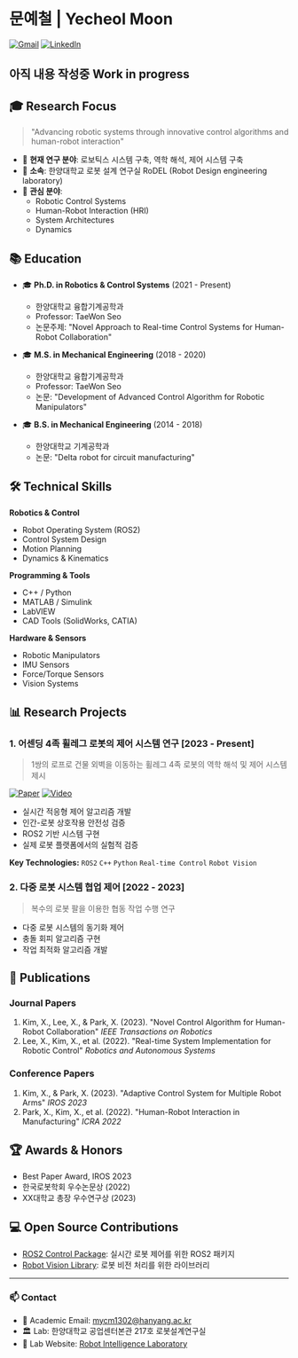 # 문예철 |  Yecheol Moon
[![Gmail](https://img.shields.io/badge/Gmail-D14836?style=flat&logo=gmail&logoColor=white)](mailto:mycm1302@gmail.com)
[![LinkedIn](https://img.shields.io/badge/LinkedIn-0077B5?style=flat&logo=linkedin&logoColor=white)](https://www.linkedin.com/in/ycmoon)

## 아직 내용 작성중 Work in progress

## 🎓 Research Focus
> "Advancing robotic systems through innovative control algorithms and human-robot interaction"

- 🔬 **현재 연구 분야**: 로보틱스 시스템 구축, 역학 해석, 제어 시스템 구축
- 🏫 **소속**: 한양대학교 로봇 설계 연구실 RoDEL (Robot Design engineering laboratory)
- 🌱 **관심 분야**: 
  - Robotic Control Systems
  - Human-Robot Interaction (HRI)
  - System Architectures
  - Dynamics

## 📚 Education

- 🎓 **Ph.D. in Robotics & Control Systems** (2021 - Present)
  - 한양대학교 융합기계공학과
  - Professor: TaeWon Seo
  - 논문주제: "Novel Approach to Real-time Control Systems for Human-Robot Collaboration"

- 🎓 **M.S. in Mechanical Engineering** (2018 - 2020)
  - 한양대학교 융합기계공학과
  - Professor: TaeWon Seo
  - 논문: "Development of Advanced Control Algorithm for Robotic Manipulators"

- 🎓 **B.S. in Mechanical Engineering** (2014 - 2018)
  - 한양대학교 기계공학과
  - 논문: "Delta robot for circuit manufacturing"

## 🛠 Technical Skills

**Robotics & Control**
- Robot Operating System (ROS2)
- Control System Design
- Motion Planning
- Dynamics & Kinematics

**Programming & Tools**
- C++ / Python
- MATLAB / Simulink
- LabVIEW
- CAD Tools (SolidWorks, CATIA)

**Hardware & Sensors**
- Robotic Manipulators
- IMU Sensors
- Force/Torque Sensors
- Vision Systems

## 📊 Research Projects

### 1. 어센딩 4족 휠레그 로봇의 제어 시스템 연구 [2023 - Present]
> 1쌍의 로프로 건물 외벽을 이동하는 휠레그 4족 로봇의 역학 해석 및 제어 시스템 제시

[![Paper](https://img.shields.io/badge/Paper-arXiv-red)](https://arxiv.org/abs/your-paper)
[![Video](https://img.shields.io/badge/Video-Youtube-red)](https://youtube.com/your-video)

- 실시간 적응형 제어 알고리즘 개발
- 인간-로봇 상호작용 안전성 검증
- ROS2 기반 시스템 구현
- 실제 로봇 플랫폼에서의 실험적 검증

**Key Technologies:** `ROS2` `C++` `Python` `Real-time Control` `Robot Vision`

### 2. 다중 로봇 시스템 협업 제어 [2022 - 2023]
> 복수의 로봇 팔을 이용한 협동 작업 수행 연구

- 다중 로봇 시스템의 동기화 제어
- 충돌 회피 알고리즘 구현
- 작업 최적화 알고리즘 개발

## 📝 Publications

### Journal Papers
1. Kim, X., Lee, X., & Park, X. (2023). "Novel Control Algorithm for Human-Robot Collaboration" *IEEE Transactions on Robotics*
2. Lee, X., Kim, X., et al. (2022). "Real-time System Implementation for Robotic Control" *Robotics and Autonomous Systems*

### Conference Papers
1. Kim, X., & Park, X. (2023). "Adaptive Control System for Multiple Robot Arms" *IROS 2023*
2. Park, X., Kim, X., et al. (2022). "Human-Robot Interaction in Manufacturing" *ICRA 2022*

## 🏆 Awards & Honors
- Best Paper Award, IROS 2023
- 한국로봇학회 우수논문상 (2022)
- XX대학교 총장 우수연구상 (2023)

## 💻 Open Source Contributions
- [ROS2 Control Package](https://github.com/your-username/ros2-control): 실시간 로봇 제어를 위한 ROS2 패키지
- [Robot Vision Library](https://github.com/your-username/robot-vision): 로봇 비전 처리를 위한 라이브러리

---
### 📫 Contact
- 📧 Academic Email: mycm1302@hanyang.ac.kr
- 🏛 Lab: 한양대학교 공업센터본관 217호 로봇설계연구실
- 🔬 Lab Website: [Robot Intelligence Laboratory](https://lab-website.edu)
